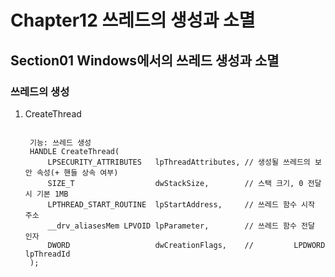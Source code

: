 # Chapter12 쓰레드의 생성과 소멸
## Section01 Windows에서의 쓰레드 생성과 소멸
### 쓰레드의 생성
1. CreateThread
    <pre><code>
    기능: 쓰레드 생성
    HANDLE CreateThread(
        LPSECURITY_ATTRIBUTES   lpThreadAttributes, // 생성될 쓰레드의 보안 속성(+ 핸들 상속 여부)
        SIZE_T                  dwStackSize,        // 스택 크기, 0 전달 시 기본 1MB
        LPTHREAD_START_ROUTINE  lpStartAddress,     // 쓰레드 함수 시작 주소
        __drv_aliasesMem LPVOID lpParameter,        // 쓰레드 함수 전달 인자
        DWORD                   dwCreationFlags,    //         LPDWORD                 lpThreadId
    );
    </code><//pre>
